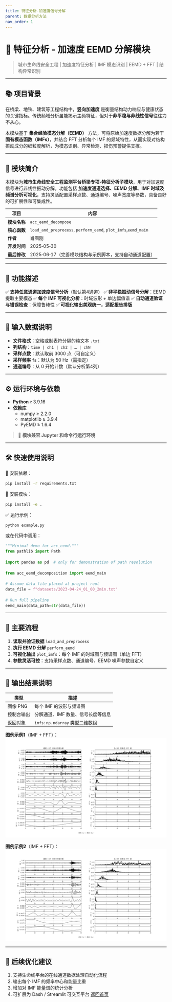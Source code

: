 ```yaml
---
title: 特征分析-加速度信号分解
parent: 数据分析方法
nav_order: 1
---
```


# 🧩 特征分析 - 加速度 EEMD 分解模块

> 城市生命线安全工程 | 加速度特征分析 | IMF 模态识别 | EEMD + FFT | 结构异常识别

------

## 📚 项目背景

在桥梁、地铁、建筑等工程结构中，**竖向加速度** 是衡量结构动力响应与健康状态的关键指标。传统频域分析虽能揭示主频特征，但对于**非平稳与非线性信号**往往力不从心。

本模块基于 **集合经验模态分解（EEMD）** 方法，可将原始加速度数据分解为若干**固有模态函数（IMFs）**，并结合 FFT 分析每个 IMF 的频域特性，从而实现对结构振动成分的细粒度解析，为模态识别、异常检测、损伤预警提供支撑。

------

## 📌 模块简介

本模块为**城市生命线安全工程监测平台桥梁专项-特征分析子模块**，用于对加速度信号进行非线性振动分解。功能包括 **加速度通道选择、EEMD 分解、IMF 时域及频谱分析可视化**，支持灵活配置采样点数、通道编号、噪声宽度等参数，具备良好的可扩展性和可集成性。

| 项目         | 内容                                                         |
| ------------ | ------------------------------------------------------------ |
| **模块名称** | `acc_eemd_decompose`                                         |
| **核心函数** | `load_and_preprocess`, `perform_eemd`, `plot_imfs`,`eemd_main` |
| **作者**     | 肖图刚                                                       |
| **开发时间** | 2025‑05‑30                                                   |
| **最后修改** | 2025‑06‑17（完善模块结构与示例脚本，支持自动通道配置）       |



------

## 🌟 功能描述

✅ **支持任意通道加速度信号分析**（默认第4通道）
 ✅ **非平稳振动信号分解**：EEMD 提取主要模态
 ✅ **每个 IMF 可视化分析**：时域波形 + 单边幅值谱
 ✅ **自动通道验证与错误检查**：保障鲁棒性
 ✅ **可视化输出美观统一，适配报告排版**

------

## 📂 输入数据说明

- **文件格式**：空格或制表符分隔的纯文本 `.txt`
- **列结构**：`time | ch1 | ch2 | … | chN`
- **采样点数**：默认取前 3000 点（可自定义）
- **采样频率 `fs`**：默认为 50 Hz（需指定）
- **通道编号**：从 0 开始计数（默认分析第4列）

------

## ⚙️ 运行环境与依赖

- **Python** ≥ 3.9.16
- **依赖库**
  - numpy ≥ 2.2.0
  - matplotlib ≥ 3.9.4
  - PyEMD ≥ 1.6.4

> 📝 **模块兼容 Jupyter 和命令行运行环境**

------

## 🛠️ 快速使用说明

📁 安装依赖：

```bash
pip install -r requirements.txt
```

📁 安装模块：

```bash
pip install -e .
```

✅ 运行示例：

```bsh
python example.py
```

或在代码中调用：

```python
"""Minimal demo for acc_eemd."""
from pathlib import Path

import pandas as pd  # only for demonstration of path resolution

from acc_eemd_decomposition import eemd_main

# Assume data file placed at project root
data_file = f"datasets/2023-04-24_01_00_2min.txt"

# Run full pipeline
eemd_main(data_path=str(data_file))
```

------

## 🔢 主要流程

1. **读取并验证数据** `load_and_preprocess`
2. **执行 EEMD 分解** `perform_eemd`
3. **可视化输出** `plot_imfs`：每个 IMF 的时域图与频谱图（单边 FFT）
4. **参数灵活可控**：支持采样点数、通道编号、EEMD 噪声参数自定义

------

## 💾 输出结果说明

| 类型       | 描述                               |
| ---------- | ---------------------------------- |
| 图像 PNG   | 每个 IMF 的波形与频谱图            |
| 控制台输出 | 分解通道、IMF 数量、信号长度等信息 |
| 返回对象   | `imfs`: `np.ndarray` 类型二维数组  |



**图例示例1**（IMF + FFT）：![加速度分解的IMF曲线及频谱图_示例1](figures/加速度分解的IMF曲线及频谱图_示例1.png)



**图例示例2**（IMF + FFT）：![加速度分解的IMF曲线及频谱图_示例2](figures/加速度分解的IMF曲线及频谱图_示例2.png)



------

## 🔁 后续优化建议

1. 支持生命线平台的在线通道数据处理自动化流程
2. 输出每个 IMF 的频率中心和能量比重
3. 增加对 IMF 能量谱的统计分析
4. 可扩展为 Dash / Streamlit 可交互平台
   [返回首页](../index.md)